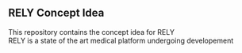 ## RELY Concept Idea
This repository contains the concept idea for RELY <br>
RELY is a state of the art medical platform undergoing developement <br>
